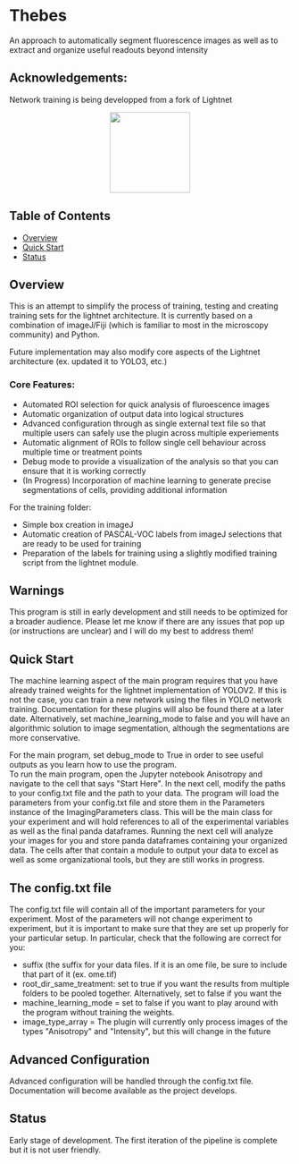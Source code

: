 # Thebes
An approach to automatically segment fluorescence images as well as to extract and organize useful readouts beyond intensity

## Acknowledgements:
Network training is being developped from a fork of Lightnet
<p align = "center">
  <a href="https://eavise.gitlab.io/lightnet/">
<img src="https://eavise.gitlab.io/lightnet/_static/lightnet.svg" alt "Lightnet Logo" width="144" height="144"> 
  </a>
</p>


## Table of Contents
- [Overview](#overview)
- [Quick Start](#quick-start)
- [Status](#status)


## Overview
This is an attempt to simplify the process of training, testing and creating training sets for the lightnet architecture.  It is currently based on a combination of imageJ/Fiji (which is familiar to most in the microscopy community) and Python.

Future implementation may also modify core aspects of the Lightnet architecture (ex. updated it to YOLO3, etc.)


### Core Features:
- Automated ROI selection for quick analysis of fluroescence images
- Automatic organization of output data into logical structures
- Advanced configuration through as single external text file so that multiple users can safely use the plugin across multiple experiements
- Automatic alignment of ROIs to follow single cell behaviour across multiple time or treatment points
- Debug mode to provide a visualization of the analysis so that you can ensure that it is working correctly 
- (In Progress) Incorporation of machine learning to generate precise segmentations of cells, providing additional information


For the training folder:
- Simple box creation in imageJ
- Automatic creation of PASCAL-VOC labels from imageJ selections that are ready to be used for training
- Preparation of the labels for training using a slightly modified training script from the lightnet module.

## Warnings
This program is still in early development and still needs to be optimized for a broader audience.  Please let me know if there are any issues that pop up (or instructions are unclear) and I will do my best to address them!


## Quick Start
The machine learning aspect of the main program requires that you have already trained weights for the lightnet implementation of YOLOV2.  If this is not the case, you can train a new network using the files in YOLO network training.  Documentation for these plugins will also be found there at a later date.  Alternatively, set machine_learning_mode to false and you will have an algorithmic solution to image segmentation, although the segmentations are more conservative.

For the main program, set debug_mode to True in order to see useful outputs as you learn how to use the program.  
To run the main program, open the Jupyter notebook Anisotropy and navigate to the cell that says "Start Here".  In the next cell, modify the paths to your config.txt file and the path to your data.  The program will load the parameters from your config.txt file and store them in the Parameters instance of the ImagingParameters class.  This will be the main class for your experiment and will hold references to all of the experimental variables as well as the final panda dataframes. Running the next cell will analyze your images for you and store panda dataframes containing your organized data.  The cells after that contain a module to output your data to excel as well as some organizational tools, but they are still works in progress.

## The config.txt file
The config.txt file will contain all of the important parameters for your experiment.  Most of the parameters will not change experiment to experiment, but it is important to make sure that they are set up properly for your particular setup. In particular, check that the following are correct for you:
- suffix (the suffix for your data files.  If it is an ome file, be sure to include that part of it (ex. ome.tif)
- root_dir_same_treatment: set to true if you want the results from multiple folders to be pooled together.  Alternatively, set to false if you want the 
- machine_learning_mode = set to false if you want to play around with the program without training the weights.
- image_type_array = The plugin will currently only process images of the types "Anisotropy" and "Intensity", but this will change in the future

## Advanced Configuration
Advanced configuration will be handled through the config.txt file.  Documentation will become available as the project develops.


## Status
Early stage of development.  The first iteration of the pipeline is complete but it is not user friendly.  
